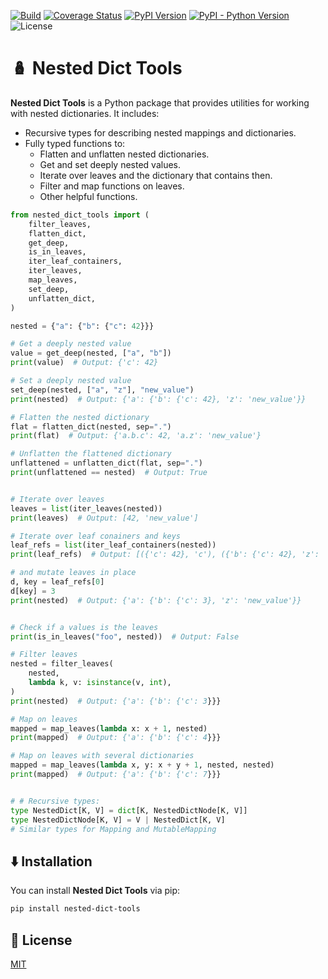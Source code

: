 [![Build][github-ci-image]][github-ci-link]
[![Coverage Status][codecov-image]][codecov-link]
[![PyPI Version][pypi-image]][pypi-link]
[![PyPI - Python Version][python-image]][pypi-link]
![License][license-image-mit]

# 🪆 Nested Dict Tools

**Nested Dict Tools** is a Python package that provides utilities for working with nested dictionaries. It includes:

- Recursive types for describing nested mappings and dictionaries.
- Fully typed functions to:
  - Flatten and unflatten nested dictionaries.
  - Get and set deeply nested values.
  - Iterate over leaves and the dictionary that contains then.
  - Filter and map functions on leaves.
  - Other helpful functions.

```python:dev/readme_snippets/formatted/features_demo.py
from nested_dict_tools import (
    filter_leaves,
    flatten_dict,
    get_deep,
    is_in_leaves,
    iter_leaf_containers,
    iter_leaves,
    map_leaves,
    set_deep,
    unflatten_dict,
)

nested = {"a": {"b": {"c": 42}}}

# Get a deeply nested value
value = get_deep(nested, ["a", "b"])
print(value)  # Output: {'c': 42}

# Set a deeply nested value
set_deep(nested, ["a", "z"], "new_value")
print(nested)  # Output: {'a': {'b': {'c': 42}, 'z': 'new_value'}}

# Flatten the nested dictionary
flat = flatten_dict(nested, sep=".")
print(flat)  # Output: {'a.b.c': 42, 'a.z': 'new_value'}

# Unflatten the flattened dictionary
unflattened = unflatten_dict(flat, sep=".")
print(unflattened == nested)  # Output: True


# Iterate over leaves
leaves = list(iter_leaves(nested))
print(leaves)  # Output: [42, 'new_value']

# Iterate over leaf conainers and keys
leaf_refs = list(iter_leaf_containers(nested))
print(leaf_refs)  # Output: [({'c': 42}, 'c'), ({'b': {'c': 42}, 'z': 'new_value'}, 'z')]

# and mutate leaves in place
d, key = leaf_refs[0]
d[key] = 3
print(nested)  # Output: {'a': {'b': {'c': 3}, 'z': 'new_value'}}


# Check if a values is the leaves
print(is_in_leaves("foo", nested))  # Output: False

# Filter leaves
nested = filter_leaves(
    nested,
    lambda k, v: isinstance(v, int),
)
print(nested)  # Output: {'a': {'b': {'c': 3}}}

# Map on leaves
mapped = map_leaves(lambda x: x + 1, nested)
print(mapped)  # Output: {'a': {'b': {'c': 4}}}

# Map on leaves with several dictionaries
mapped = map_leaves(lambda x, y: x + y + 1, nested, nested)
print(mapped)  # Output: {'a': {'b': {'c': 7}}}


# # Recursive types:
type NestedDict[K, V] = dict[K, NestedDictNode[K, V]]
type NestedDictNode[K, V] = V | NestedDict[K, V]
# Similar types for Mapping and MutableMapping
```

## ⬇️ Installation

You can install **Nested Dict Tools** via pip:

```bash
pip install nested-dict-tools
```

## 🧾 License

[MIT](LICENSE)

<!-- Links -->
[github-ci-image]: https://github.com/kajiih/nested_dict_tools/actions/workflows/build.yml/badge.svg?branch=main
[github-ci-link]: https://github.com/kajiih/nested_dict_tools/actions?query=workflow%3Abuild+branch%3Amain

[codecov-image]: https://img.shields.io/codecov/c/github/kajiih/nested_dict_tools/main.svg?logo=codecov&logoColor=aaaaaa&labelColor=333333
[codecov-link]: https://codecov.io/github/kajiih/nested_dict_tools

[pypi-image]: https://img.shields.io/pypi/v/nested-dict-tools.svg?logo=pypi&logoColor=aaaaaa&labelColor=333333
[pypi-link]: https://pypi.python.org/pypi/nested-dict-tools

[python-image]: https://img.shields.io/pypi/pyversions/nested-dict-tools?logo=python&logoColor=aaaaaa&labelColor=333333
[license-image-mit]: https://img.shields.io/badge/license-MIT-blue.svg?labelColor=333333
